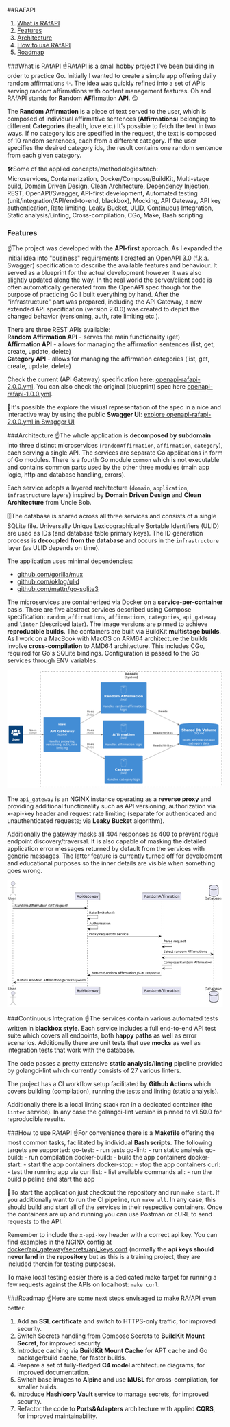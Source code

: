##RAFAPI
1. [What is RAfAPI](#what-is-rafapi)
2. [Features](#features)
3. [Architecture](#architecture)
4. [How to use RAfAPI](#how-to-use-rafapi)
5. [Roadmap](#roadmap)

###What is RAfAPI
☝️RAfAPI is a small hobby project I’ve been building in order to practice Go. Initially I wanted to create a simple app offering daily random affirmations ✨. The idea was quickly refined into a set of APIs serving random affirmations with content management features. Oh and RAfAPI stands for **R**andom **AF**firmation **API**. 😜

The **Random Affirmation** is a piece of text served to the user, which is composed of individual affirmative sentences (**Affirmations**) belonging to different **Categories** (health, love etc.) It’s possible to fetch the text in two ways. If no category ids are specified in the request, the text is composed of 10 random sentences, each from a different category. If the user specifies the desired category ids, the result contains one random sentence from each given category. 

🛠Some of the applied concepts/methodologies/tech:  
Microservices, Containerization, Docker/Compose/BuildKit, Multi-stage build, Domain Driven Design, Clean Architecture, Dependency Injection, REST, OpenAPI/Swagger, API-first development, Automated testing (unit/integration/API/end-to-end, blackbox), Mocking, API Gateway, API key authentication, Rate limiting, Leaky Bucket,  ULID, Continuous Integration, Static analysis/Linting, Cross-compilation, CGo, Make, Bash scripting

### Features
☝️The project was developed with the **API-first** approach. As I expanded the initial idea into "business" requirements I created an OpenAPI 3.0 (f.k.a. Swagger) specification to describe the available features and behaviour. It served as a blueprint for the actual development however it was also slightly updated along the way. In the real world the server/client code is often automatically generated from the OpenAPI spec though for the purpose of practicing Go I built everything by hand. After the "infrastructure" part was prepared, including the API Gateway, a new extended API specification (version 2.0.0) was created to depict the changed behavior (versioning, auth, rate limiting etc.).

There are three REST APIs available:   
**Random Affirmation API** - serves the main functionality (get)     
**Affirmation API** - allows for managing the affirmation sentences (list, get, create, update, delete)    
**Category API** - allows for managing the affirmation categories (list, get, create, update, delete)  

Check the current (API Gateway) specification here: [openapi-rafapi-2.0.0.yml](api/openapi-rafapi-2.0.0.yml). You can also check the original (blueprint) spec here [openapi-rafapi-1.0.0.yml](api/openapi-rafapi-1.0.0.yml).

👀It's possible the explore the visual representation of the spec in a nice and interactive way by using the public **Swagger UI**: [explore openapi-rafapi-2.0.0.yml in Swagger UI](https://petstore.swagger.io/?url=https://raw.githubusercontent.com/Gadoma/RAfAPI/main/api/openapi-rafapi-2.0.0.yml)

###Architecture
☝️The whole application is **decomposed by subdomain** into three distinct microservices (`randomAffirmation`, `affirmation`, `category`), each serving a single API. The services are separate Go applications in form of Go modules. There is a fourth Go module `common` which is not executable and contains common parts used by the other three modules (main app logic, http and database handling, errors).

Each service adopts a layered architecture (`domain`, `application`, `infrastructure` layers) inspired by **Domain Driven Design** and **Clean Architecture** from Uncle Bob.

🗄The database is shared across all three services and consists of a single SQLite file. Universally Unique Lexicographically Sortable Identifiers (ULID) are used as IDs (and database table primary keys). The ID generation process is **decoupled from the database** and occurs in the `infrastructure` layer (as ULID depends on time).

The application uses minimal dependencies:  
- [github.com/gorilla/mux](https://github.com/gorilla/mux)  
- [github.com/oklog/ulid](https://github.com/oklog/ulid)  
- [github.com/mattn/go-sqlite3](https://github.com/mattn/go-sqlite3)  

The microservices are containerized via Docker on a **service-per-container** basis. There are five abstract services described using Compose specification: `random_affirmations`, `affirmations`, `categories`, `api_gateway` and `linter` (described later). The image versions are pinned to achieve **reproducible builds**. The containers are built via BuildKit **multistage builds**. As I work on a MacBook with MacOS on ARM64 architecture the builds involve **cross-compilation** to AMD64 architecture. This includes CGo, required for Go's SQLite bindings. Configuration is passed to the Go services through ENV variables.

![RAfAPI Architecture](doc/overview.png)

The `api_gateway` is an NGINX instance operating as a **reverse proxy** and providing additional functionality such as API versioning, authorization via x-api-key header and request rate limiting (separate for authenticated and unauthenticated requests; via **Leaky Bucket** algorithm). 

Additionally the gateway masks all 404 responses as 400 to prevent rogue endpoint discovery/traversal. It is also capable of masking the detailed application error messages returned by default from the services with generic messages. The latter feature is currently turned off for development and educational purposes so the inner details are visible when something goes wrong.

![RAfAPI Random Affirmation request flow](doc/sequence.png)

###Continuous Integration 
☝️The services contain various automated tests written in **blackbox style**. Each service includes a full end-to-end API test suite which covers all endpoints, both **happy paths** as well as error scenarios. Additionally there are unit tests that use **mocks** as well as integration tests that work with the database. 

The code passes a pretty extensive **static analysis/linting** pipeline provided by golangci-lint which currently consists of 27 various linters.

The project has a CI workflow setup facilitated by **Github Actions** which covers building (compilation), running the tests and linting (static analysis). 

Additionally there is a local linting stack ran in a dedicated container (the `linter` service). In any case the golangci-lint version is pinned to v1.50.0 for reproducible results. 

###How to use RAfAPI
☝️For convenience there is a **Makefile** offering the most common tasks, facilitated by individual **Bash scripts**. The following targets are supported:
go-test:			- run tests
go-lint: 			- run static analysis
go-build: 			- run compilation
docker-build: 		- build the app containers
docker-start: 		- start the app containers
docker-stop: 		- stop the app containers
curl: 				- test the running app via curl
list: 				- list available commands
all: 				- run the build pipeline and start the app

🚀To start the application just checkout the repository and run `make start`. If you additionally want to run the CI pipeline, run `make all`. In any case, this should build and start all of the services in their respective containers. Once the containers are up and running you can use Postman or cURL to send requests to the API. 

Remember to include the `x-api-key` header with a correct api key. You can find examples in the NGINX config at [docker/api_gateway/secrets/api_keys.conf](docker/api_gateway/secrets/api_keys.conf) (normally the **api keys should never land in the repository** but as this is a training project, they are included therein for testing purposes). 

To make local testing easier there is a dedicated make target for running a few requests against the APIs on localhost: `make curl`. 

###Roadmap
☝️Here are some next steps envisaged to make RAfAPI even better:  

1. Add an **SSL certificate** and switch to HTTPS-only traffic, for improved security.
2. Switch Secrets handling from Compose Secrets to **BuildKit Mount Secret**, for improved security.
3. Introduce caching via **BuildKit Mount Cache** for APT cache and Go package/build cache, for faster builds.
4. Prepare a set of fully-fledged **C4 model** architecture diagrams, for improved documentation.
5. Switch base images to **Alpine** and use **MUSL** for cross-compilation, for smaller builds.
6. Introduce **Hashicorp Vault** service to manage secrets, for improved security.
7. Refactor the code to **Ports&Adapters** architecture with applied **CQRS**, for improved maintainability.


